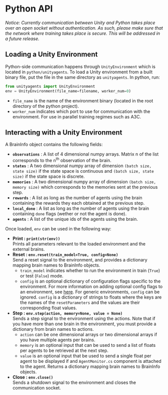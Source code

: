 # Python API

_Notice: Currently communication between Unity and Python takes place over an open socket without authentication. As such, please make sure that the network where training takes place is secure. This will be addressed in a future release._

## Loading a Unity Environment

Python-side communication happens through `UnityEnvironment` which is located in `python/unityagents`. To load a Unity environment from a built binary file, put the file in the same directory as `unityagents`. In python, run:


```python
from unityagents import UnityEnvironment
env = UnityEnvironment(file_name=filename, worker_num=0)
```

* `file_name` is the name of the environment binary (located in the root directory of the python project). 
* `worker_num` indicates which port to use for communication with the environment. For use in parallel training regimes such as A3C.

## Interacting with a Unity Environment

A BrainInfo object contains the following fields:

* **`observations`** : A list of 4 dimensional numpy arrays. Matrix n of the list corresponds to the n<sup>th</sup> observation of the brain. 
* **`states`** : A two dimensional numpy array of dimension `(batch size, state size)` if the state space is continuous and `(batch size, state size)` if the state space is discrete.
* **`memories`** : A two dimensional numpy array of dimension `(batch size, memory size)` which corresponds to the memories sent at the previous step.
* **`rewards`** : A list as long as the number of agents using the brain containing the rewards they each obtained at the previous step. 
* **`local_done`** : A list as long as the number of agents using the brain containing  `done` flags (wether or not the agent is done). 
* **`agents`** : A list of the unique ids of the agents using the brain.

Once loaded, `env` can be used in the following way:  
- **Print : `print(str(env))`**  
Prints all parameters relevant to the loaded environment and the external brains.  
- **Reset : `env.reset(train_model=True, config=None)`**  
Send a reset signal to the environment, and provides a dictionary mapping brain names to BrainInfo objects.  
    - `train_model` indicates whether to run the environment in train (`True`) or test (`False`) mode.
    - `config` is an optional dictionary of configuration flags specific to the environment. For more information on adding optional config flags to an environment, see [here](../Making-a-new-Unity-Environment.md#implementing-yournameacademy). For generic environments, `config` can be ignored. `config` is a dictionary of strings to floats where the keys are the names of the `resetParameters` and the values are their corresponding float values.  
- **Step : `env.step(action, memory=None, value = None)`**  
Sends a step signal to the environment using the actions. Note that if you have more than one brain in the environment, you must provide a dictionary from brain names to actions.  
    - `action` can be one dimensional arrays or two dimensional arrays if you have multiple agents per brains.
    - `memory` is an optional input that can be used to send a list of floats per agents to be retrieved at the next step.
    - `value` is an optional input that be used to send a single float per agent to be displayed if and `AgentMonitor.cs` component is attached to the agent.
Returns a dictionary mapping brain names to BrainInfo objects.  
- **Close : `env.close()`**  
Sends a shutdown signal to the environment and closes the communication socket.


